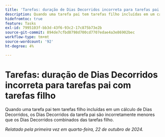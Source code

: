 ```yaml
---
title: 'Tarefas: duração de Dias Decorridos incorreta para tarefas pai com tarefas filho'
description: Quando uma tarefa pai tem tarefas filho incluídas em um cálculo de Dias Decorridos, os Dias Decorridos da tarefa pai são incorretamente menores que os Dias Decorridos combinados das tarefas filho.
hidefromtoc: true
feature: Tasks
exl-id: 7995103f-bb3d-43f6-93c2-17c875b73e2b
source-git-commit: 894de7cfbd8798d700cd7707edae4a3e86902bec
workflow-type: tm+mt
source-wordcount: '92'
ht-degree: 4%

---
```


# Tarefas: duração de Dias Decorridos incorreta para tarefas pai com tarefas filho

Quando uma tarefa pai tem tarefas filho incluídas em um cálculo de Dias Decorridos, os Dias Decorridos da tarefa pai são incorretamente menores que os Dias Decorridos combinados das tarefas filho.

_Relatado pela primeira vez em quarta-feira, 22 de outubro de 2024._
